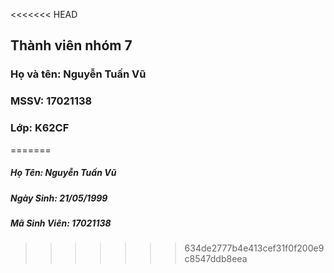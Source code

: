 <<<<<<< HEAD
## Thành viên nhóm 7
### Họ và tên: Nguyễn Tuấn Vũ
### MSSV: 17021138 
### Lớp: K62CF
=======
##### Họ Tên: Nguyễn Tuấn Vũ
##### Ngày Sinh: 21/05/1999
##### Mã Sinh Viên: 17021138
>>>>>>> 634de2777b4e413cef31f0f200e9c8547ddb8eea
